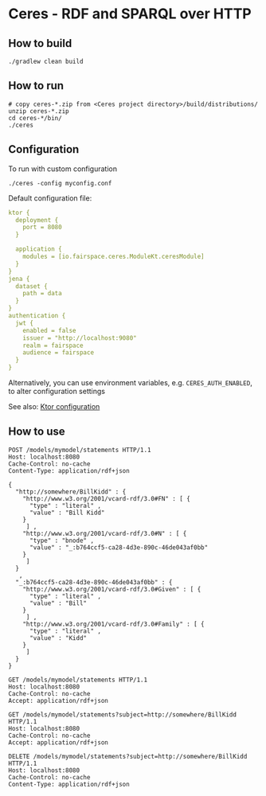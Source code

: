 # Ceres - RDF and SPARQL over HTTP

## How to build

`./gradlew clean build`


## How to run

```
# copy ceres-*.zip from <Ceres project directory>/build/distributions/
unzip ceres-*.zip
cd ceres-*/bin/
./ceres
```

## Configuration

To run with custom configuration
```
./ceres -config myconfig.conf
```

Default configuration file:

```yaml
ktor {
  deployment {
    port = 8080
  }

  application {
    modules = [io.fairspace.ceres.ModuleKt.ceresModule]
  }
}
jena {
  dataset {
    path = data
  }
}
authentication {
  jwt {
    enabled = false
    issuer = "http://localhost:9080"
    realm = fairspace
    audience = fairspace
  }
}
```

Alternatively, you can use environment variables, e.g. `CERES_AUTH_ENABLED`, to alter configuration settings

See also: [Ktor configuration](https://ktor.io/servers/configuration.html#available-config)


## How to use

```
POST /models/mymodel/statements HTTP/1.1
Host: localhost:8080
Cache-Control: no-cache
Content-Type: application/rdf+json

{ 
  "http://somewhere/BillKidd" : { 
    "http://www.w3.org/2001/vcard-rdf/3.0#FN" : [ { 
      "type" : "literal" ,
      "value" : "Bill Kidd"
    }
     ] ,
    "http://www.w3.org/2001/vcard-rdf/3.0#N" : [ { 
      "type" : "bnode" ,
      "value" : "_:b764ccf5-ca28-4d3e-890c-46de043af0bb"
    }
     ]
  }
   ,
  "_:b764ccf5-ca28-4d3e-890c-46de043af0bb" : { 
    "http://www.w3.org/2001/vcard-rdf/3.0#Given" : [ { 
      "type" : "literal" ,
      "value" : "Bill"
    }
     ] ,
    "http://www.w3.org/2001/vcard-rdf/3.0#Family" : [ { 
      "type" : "literal" ,
      "value" : "Kidd"
    }
     ]
  }
}
```

```
GET /models/mymodel/statements HTTP/1.1
Host: localhost:8080
Cache-Control: no-cache
Accept: application/rdf+json
```

```
GET /models/mymodel/statements?subject=http://somewhere/BillKidd HTTP/1.1
Host: localhost:8080
Cache-Control: no-cache
Accept: application/rdf+json
```

```
DELETE /models/mymodel/statements?subject=http://somewhere/BillKidd HTTP/1.1
Host: localhost:8080
Cache-Control: no-cache
Content-Type: application/rdf+json
```
